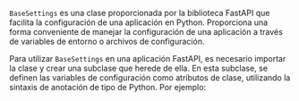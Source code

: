 `BaseSettings` es una clase proporcionada por la biblioteca FastAPI que facilita la configuración de una aplicación en Python. Proporciona una forma conveniente de manejar la configuración de una aplicación a través de variables de entorno o archivos de configuración.

Para utilizar `BaseSettings` en una aplicación FastAPI, es necesario importar la clase y crear una subclase que herede de ella. En esta subclase, se definen las variables de configuración como atributos de clase, utilizando la sintaxis de anotación de tipo de Python. Por ejemplo:
